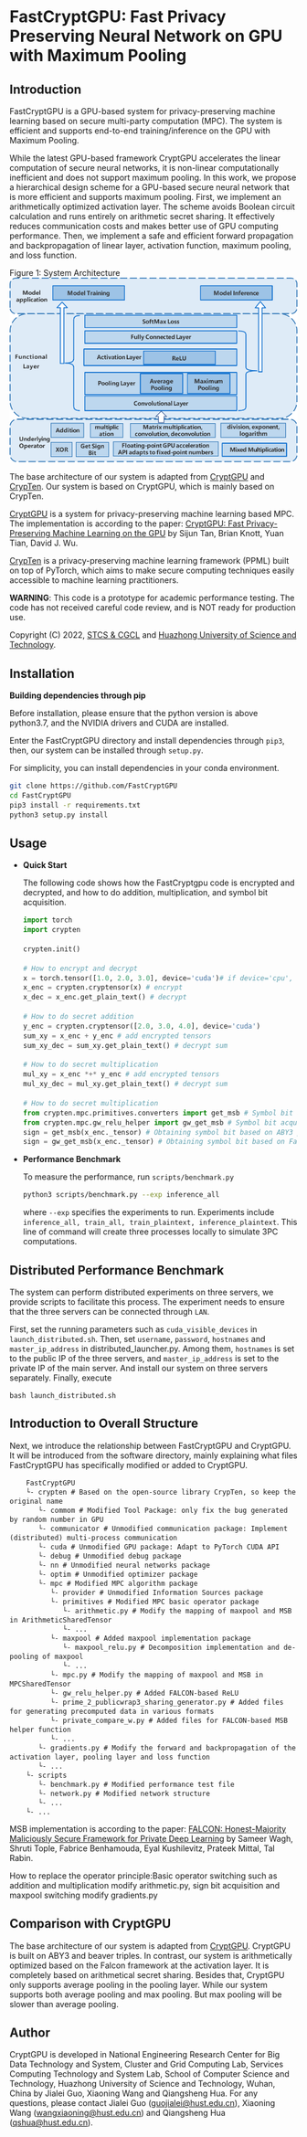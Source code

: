 # FastCryptGPU: Fast Privacy Preserving Neural Network on GPU with Maximum Pooling


## Introduction
FastCryptGPU is a GPU-based system for privacy-preserving machine learning based on secure multi-party computation (MPC). The system is efficient and supports  end-to-end training/inference on the GPU with Maximum Pooling.

While the latest GPU-based framework CryptGPU accelerates the linear computation of secure neural networks, it is non-linear computationally inefficient and does not support maximum pooling. In this work, we propose a hierarchical design scheme for a GPU-based secure neural network that is more efficient and supports maximum pooling. First, we implement an arithmetically optimized activation layer. The scheme avoids Boolean circuit calculation and runs entirely on arithmetic secret sharing. It effectively reduces communication costs and makes better use of GPU computing performance. Then, we implement a safe and efficient forward propagation and backpropagation of linear layer, activation function, maximum pooling, and loss function. 

Figure 1: System Architecture
<img src="Architecture.png"/>

The base architecture of our system is adapted from [CryptGPU](https://github.com/jeffreysijuntan/CryptGPU) and [CrypTen](https://github.com/facebookresearch/crypten). Our system is based on CryptGPU, which is mainly based on CrypTen.

[CryptGPU](https://github.com/jeffreysijuntan/CryptGPU) is a system for privacy-preserving machine learning based MPC. The implementation is according to the paper: [CryptGPU: Fast Privacy-Preserving Machine Learning on the GPU](https://arxiv.org/abs/2104.10949) by Sijun Tan, Brian Knott, Yuan Tian, David J. Wu.

[CrypTen](https://github.com/facebookresearch/crypten) is a privacy-preserving machine learning framework (PPML) built on top of PyTorch, which aims to make secure computing techniques easily accessible to machine learning practitioners. 

**WARNING**: This code is a prototype for academic performance testing. The code has not received careful code review, and is NOT ready for production use. 


Copyright (C) 2022, [STCS & CGCL](http://grid.hust.edu.cn/) and [Huazhong University of Science and Technology](https://www.hust.edu.cn/).
## Installation

**Building dependencies through pip**

Before installation, please ensure that the python version is above python3.7, and the NVIDIA drivers and CUDA are installed.

Enter the FastCryptGPU directory and install dependencies through `pip3`, then, our system can be installed through `setup.py`.

For simplicity, you can install dependencies in your conda environment.

```bash
git clone https://github.com/FastCryptGPU
cd FastCryptGPU
pip3 install -r requirements.txt
python3 setup.py install
```

## Usage

- **Quick Start**

  The following code shows how the FastCryptgpu code is encrypted and decrypted, and how to do addition, multiplication, and symbol bit acquisition.

  ```python
  import torch
  import crypten

  crypten.init()

  # How to encrypt and decrypt
  x = torch.tensor([1.0, 2.0, 3.0], device='cuda')# if device='cpu', computing runs on the CPU
  x_enc = crypten.cryptensor(x) # encrypt
  x_dec = x_enc.get_plain_text() # decrypt

  # How to do secret addition
  y_enc = crypten.cryptensor([2.0, 3.0, 4.0], device='cuda')
  sum_xy = x_enc + y_enc # add encrypted tensors
  sum_xy_dec = sum_xy.get_plain_text() # decrypt sum

  # How to do secret multiplication
  mul_xy = x_enc *+* y_enc # add encrypted tensors
  mul_xy_dec = mul_xy.get_plain_text() # decrypt sum

  # How to do secret multiplication
  from crypten.mpc.primitives.converters import get_msb # Symbol bit acquisition API of CryptGPU
  from crypten.mpc.gw_relu_helper import gw_get_msb # Symbol bit acquisition API of FastCryptgpu
  sign = get_msb(x_enc._tensor) # Obtaining symbol bit based on ABY3 principle
  sign = gw_get_msb(x_enc._tensor) # Obtaining symbol bit based on Falcon principle
  ```

- **Performance Benchmark**

  To measure the performance, run `scripts/benchmark.py`

  ```bash
  python3 scripts/benchmark.py --exp inference_all
  ```
  where `--exp` specifies the experiments to run. Experiments include `inference_all, train_all, train_plaintext, inference_plaintext`. This line of command will create three processes locally to simulate 3PC computations.

## Distributed Performance Benchmark

The system can perform distributed experiments on three servers, we provide scripts to facilitate this process. The experiment needs to ensure that the three servers can be connected through `LAN`.

First, set the running parameters such as `cuda_visible_devices` in `launch_distributed.sh`. Then, set `username`, `password`, `hostnames` and `master_ip_address` in distributed_launcher.py. Among them, `hostnames` is set to the public IP of the three servers, and `master_ip_address` is set to the private IP of the main server. And install our system on three servers separately. Finally, execute
```
bash launch_distributed.sh
```

## Introduction to Overall Structure
Next, we introduce the relationship between FastCryptGPU and CryptGPU. It will be introduced from the software directory, mainly explaining what files FastCryptGPU has specifically modified or added to CryptGPU.
```shell
    FastCryptGPU
    └- crypten # Based on the open-source library CrypTen, so keep the original name
       └- commom # Modified Tool Package: only fix the bug generated by random number in GPU
       └- communicator # Unmodified communication package: Implement (distributed) multi-process communication
       └- cuda # Unmodified GPU package: Adapt to PyTorch CUDA API
       └- debug # Unmodified debug package
       └- nn # Unmodified neural networks package
       └- optim # Unmodified optimizer package
       └- mpc # Modified MPC algorithm package
          └- provider # Unmodified Information Sources package
          └- primitives # Modified MPC basic operator package
             └- arithmetic.py # Modify the mapping of maxpool and MSB in ArithmeticSharedTensor
             └- ...
          └- maxpool # Added maxpool implementation package
             └- maxpool_relu.py # Decomposition implementation and de-pooling of maxpool
             └- ...
          └- mpc.py # Modify the mapping of maxpool and MSB in MPCSharedTensor
          └- gw_relu_helper.py # Added FALCON-based ReLU
          └- prime_2_publicwrap3_sharing_generator.py # Added files for generating precomputed data in various formats
          └- private_compare_w.py # Added files for FALCON-based MSB helper function
          └- ...
       └- gradients.py # Modify the forward and backpropagation of the activation layer, pooling layer and loss function
       └- ...
    └- scripts
       └- benchmark.py # Modified performance test file
       └- network.py # Modified network structure
       └- ...
    └- ...
```
MSB implementation is according to the paper: [FALCON: Honest-Majority Maliciously Secure Framework for Private Deep Learning](https://arxiv.org/abs/2004.02229) by Sameer Wagh, Shruti Tople, Fabrice Benhamouda, Eyal Kushilevitz, Prateek Mittal, Tal Rabin.

How to replace the operator principle:Basic operator switching such as addition and multiplication modify arithmetic.py, sign bit acquisition and maxpool switching modify gradients.py



## Comparison with CryptGPU
The base architecture of our system is adapted from [CryptGPU](https://github.com/jeffreysijuntan/CryptGPU). CryptGPU is built on ABY3 and beaver triples. In contrast, our system is arithmetically optimized based on the Falcon framework at the activation layer. It is completely based on arithmetical secret sharing. Besides that, CryptGPU only supports average pooling in the pooling layer. While our system supports both average pooling and max pooling. But max pooling will be slower than average pooling.


## Author
CryptGPU is developed in National Engineering Research Center for Big Data Technology and System, Cluster and Grid Computing Lab, Services Computing Technology and System Lab, School of Computer Science and Technology, Huazhong University of Science and Technology, Wuhan, China by Jialei Guo, Xiaoning Wang and Qiangsheng Hua. For any questions, please contact Jialei Guo (guojialei@hust.edu.cn), Xiaoning Wang (wangxiaoning@hust.edu.cn) and Qiangsheng Hua (qshua@hust.edu.cn).
